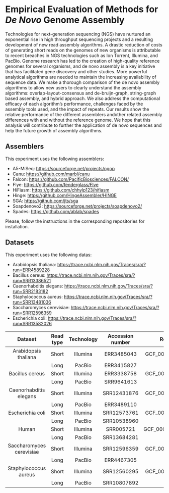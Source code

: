 # Empirical Evaluation of Methods for *De Novo* Genome Assembly
Technologies for next-generation sequencing (NGS) have nurtured an exponential rise in high throughput sequencing projects and a resulting development of new read assembly algorithms. A drastic reduction of costs of generating short reads on the genomes of new organisms is attributable to recent breaches in NGS technologies such as Ion Torrent, Illumina, and PacBio. Genome research has led to the creation of high-quality reference genomes for several organisms, and de novo assembly is a key initiative that has facilitated gene discovery and other studies.  More powerful analytical algorithms are needed to maintain the increasing availability of sequence data. We make a thorough comparison of the de novo assembly algorithms to allow new users to clearly understand the assembly algorithms: overlap-layout-consensus and de-bruijn-graph, string-graph based assembly, and hybrid approach. We also address the computational efficacy of each algorithm’s performance, challenges faced by the assembly tools used, and the impact of repeats. Our results show the relative performance of the different assemblers andother related assembly differences with and without the reference genome. We hope that this analysis will contribute to further the application of de novo sequences and help the future growth of assembly algorithms.

## Assemblers
This experiment uses the following assemblers:
- A5-MiSeq: https://sourceforge.net/projects/ngop
- Canu: https://github.com/marbl/canu
- Falcon: https://github.com/PacificBiosciences/FALCON/
- Flye: https://github.com/fenderglass/Flye
- HiFiasm: https://github.com/chhylp123/hifiasm
- Hinge: https://github.com/HingeAssembler/HINGE
- SGA: https://github.com/jts/sga
- Soapdenovo2: https://sourceforge.net/projects/soapdenovo2/
- Spades: https://github.com/ablab/spades

Please, follow the instructions in the corresponding repositories for installation.

## Datasets
This experiment uses the following datas:
- Arabidopsis thaliana: https://trace.ncbi.nlm.nih.gov/Traces/sra/?run=ERR4589228
- Bacillus cereus: https://trace.ncbi.nlm.nih.gov/Traces/sra/?run=SRR13386521
- Caenorhabditis elegans: https://trace.ncbi.nlm.nih.gov/Traces/sra/?run=SRR2183182
- Staphylococcus aureus: https://trace.ncbi.nlm.nih.gov/Traces/sra/?run=SRR13481036
- Saccharomyces cerevisiae: https://trace.ncbi.nlm.nih.gov/Traces/sra/?run=SRR12596359
- Escherichia coli: https://trace.ncbi.nlm.nih.gov/Traces/sra/?run=SRR13582026

|          Dataset          | Read type  | Technology  | Accession number  |      Refseq      | # of bases  | Coverage  |
|:-------------------------:|:----------:|:-----------:|:-----------------:|:----------------:|:-----------:|:---------:|
| Arabidopsis thaliana      | Short      | Illumina    | ERR3485043        | GCF_000001735.4  |      304.3M |       2.3 |
|                           | Long       | PacBio      | ERR3415827        |                  |        1.9G |       8.7 |
| Bacillus cereus           | Short      | Illumina    | ERR3338758        | GCF_000007825.1  |      443.6M |       3.0 |
|                           | Long       | PacBio      | SRR9641613        |                  |        1.2G |      25.6 |
| Caenorhabditis elegans    | Short      | Illumina    | SRR12431876       | GCF_000002985.6  |      373.8M |       N/A |
|                           | Long       | PacBio      | ERR3489110        |                  |        1.5G |       N/A |
| Escherichia coli          | Short      | Illumina    | SRR12573761       | GCF_000005845.2  |      326.7M |      62.9 |
|                           | Long       | PacBio      | SRR10538960       |                  |        3.3G |     488.9 |
| Human                     | Short      | Illumina    | SRR005721         | GCF_000001405.39 |      860.9M |       N/A |
|                           | Long       | PacBio      | SRR13684281       |                  |        6.8G |       2.3 |
| Saccharomyces cerevisiae  | Short      | Illumina    | SRR12596359       | GCF_000146045.2  |        3.0G |     225.0 |
|                           | Long       | PacBio      | ERR4467305        |                  |        5.3G |     288.7 |
| Staphylococcus aureus     | Short      | Illumina    | SRR12560295       | GCF_000013425.1  |      480.7M |     167.8 |
|                           | Long       | PacBio      | SRR10807892       |                  |        2.5G |     715.5 |
